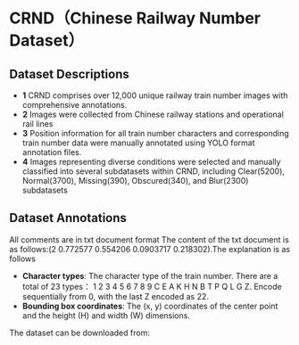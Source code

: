 # CRND（Chinese Railway Number Dataset）
## Dataset Descriptions
- **1** CRND comprises over 12,000 unique railway train number images with comprehensive annotations.
- **2** Images were collected from Chinese railway stations and operational rail lines
- **3** Position information for all train number characters and corresponding train number data were manually annotated using YOLO format annotation files.
- **4** Images representing diverse conditions were selected and manually classified into several subdatasets within CRND, including Clear(5200), Normal(3700), Missing(390), Obscured(340), and Blur(2300) subdatasets

## Dataset Annotations
All comments are in txt document format 
The content of the txt document is as follows:(2 0.772577 0.554206 0.0903717 0.218302).The explanation is as follows
- **Character types**: The character type of the train number. There are a total of 23 types： 1 2 3 4 5 6 7 8 9 C E A K H N B T P Q L G Z. Encode sequentially from 0, with the last Z encoded as 22.
- **Bounding box coordinates**: The (x, y) coordinates of the center point and the height (H) and width (W) dimensions.

The dataset can be downloaded from: 
